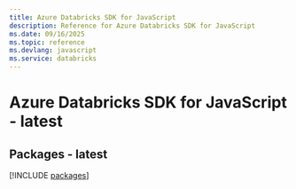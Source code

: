 ```yaml
---
title: Azure Databricks SDK for JavaScript
description: Reference for Azure Databricks SDK for JavaScript
ms.date: 09/16/2025
ms.topic: reference
ms.devlang: javascript
ms.service: databricks
---
```

# Azure Databricks SDK for JavaScript - latest
## Packages - latest
[!INCLUDE [packages](databricks-index.md)]